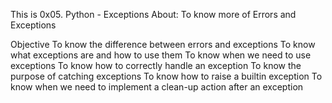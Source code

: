 This is 0x05. Python - Exceptions
About: To know more of Errors and Exceptions

Objective
To know the difference between errors and exceptions
To know what exceptions are and how to use them
To know when we need to use exceptions
To know how to correctly handle an exception
To know the purpose of catching exceptions
To know how to raise a builtin exception
To know when we need to implement a clean-up action after an exception
